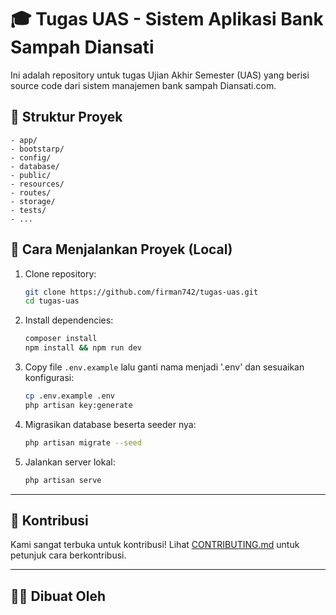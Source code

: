 # 🎓 Tugas UAS - Sistem Aplikasi Bank Sampah Diansati

Ini adalah repository untuk tugas Ujian Akhir Semester (UAS) yang berisi source code dari sistem manajemen bank sampah Diansati.com.

## 📁 Struktur Proyek

```
- app/
- bootstarp/
- config/
- database/
- public/
- resources/
- routes/
- storage/
- tests/
- ...
```

## 🚀 Cara Menjalankan Proyek (Local)

1. Clone repository:
   ```bash
   git clone https://github.com/firman742/tugas-uas.git
   cd tugas-uas
   ```

2. Install dependencies:
   ```bash
   composer install
   npm install && npm run dev
   ```

3. Copy file `.env.example` lalu ganti nama menjadi '.env' dan sesuaikan konfigurasi:
   ```bash
   cp .env.example .env
   php artisan key:generate
   ```

4. Migrasikan database beserta seeder nya:
   ```bash
   php artisan migrate --seed
   ```

5. Jalankan server lokal:
   ```bash
   php artisan serve
   ```

---

## 🤝 Kontribusi

Kami sangat terbuka untuk kontribusi! Lihat [CONTRIBUTING.md](CONTRIBUTING.md) untuk petunjuk cara berkontribusi.

---

## 🧑‍💻 Dibuat Oleh

[//]: # (- Hafidz Firman Abdullah &#40;[@firman742]&#40;https://github.com/firman742&#41;&#41;)
